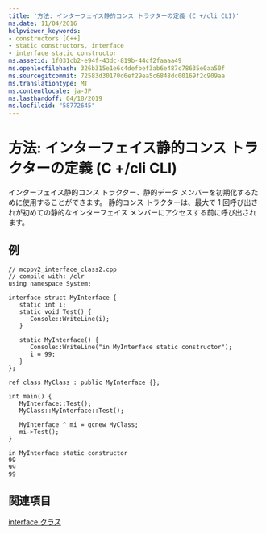 ```yaml
---
title: '方法: インターフェイス静的コンス トラクターの定義 (C +/cli CLI)'
ms.date: 11/04/2016
helpviewer_keywords:
- constructors [C++]
- static constructors, interface
- interface static constructor
ms.assetid: 1f031cb2-e94f-43dc-819b-44cf2faaaa49
ms.openlocfilehash: 326b315e1e6c4defbef3ab6e487c78635e0aa50f
ms.sourcegitcommit: 72583d30170d6ef29ea5c6848dc00169f2c909aa
ms.translationtype: MT
ms.contentlocale: ja-JP
ms.lasthandoff: 04/18/2019
ms.locfileid: "58772645"
---
```

# <a name="how-to-define-an-interface-static-constructor-ccli"></a>方法: インターフェイス静的コンス トラクターの定義 (C +/cli CLI)

インターフェイス静的コンス トラクター、静的データ メンバーを初期化するために使用することができます。  静的コンス トラクターは、最大で 1 回呼び出されが初めての静的なインターフェイス メンバーにアクセスする前に呼び出されます。

## <a name="example"></a>例

```
// mcppv2_interface_class2.cpp
// compile with: /clr
using namespace System;

interface struct MyInterface {
   static int i;
   static void Test() {
      Console::WriteLine(i);
   }

   static MyInterface() {
      Console::WriteLine("in MyInterface static constructor");
      i = 99;
   }
};

ref class MyClass : public MyInterface {};

int main() {
   MyInterface::Test();
   MyClass::MyInterface::Test();

   MyInterface ^ mi = gcnew MyClass;
   mi->Test();
}
```

```Output
in MyInterface static constructor
99
99
99
```

## <a name="see-also"></a>関連項目

[interface クラス](../extensions/interface-class-cpp-component-extensions.md)
